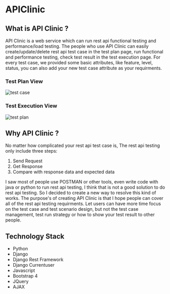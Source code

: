 # APIClinic

## What is API Clinic ?
API Clinic is a web service which can run rest api functional testing and performance/load testing.
The people who use API Clinic can easily create/update/delete rest api test case in the test plan page, run functional and performance testing, check test result in the test execution page. For every test case, we provided some basic attributes, like feature, level, status, you can also add your new test case attribute as your requirments. 

### Test Plan View
![test case](https://user-images.githubusercontent.com/4516800/78209514-3789e100-7475-11ea-9293-f1c4ef01c659.png)

### Test Execution View
![test plan](https://user-images.githubusercontent.com/4516800/78209637-93ed0080-7475-11ea-9a00-93d550f112a2.png)

## Why API Clinic ?
No matter how complicated your rest api test case is, The rest api testing only include three steps: 
1. Send Request
2. Get Response
3. Compare with response data and expected data

I saw most of people use POSTMAN or other tools, even write code with java or python to run rest api testing, I think that is not a good solution to do rest api testing. So I decided to create a new way to resolve this kind of works. The purpose's of creating API Clinic is that I hope people can cover all of the rest api testing requirments. Let users can have more time focus on the test case and test scenario design, but not the test case management, test run strategy or how to show your test result to other people.

## Technology Stack 
* Python
* Django
* Django Rest Framework
* Django Currentuser
* Javascript
* Bootstrap 4
* JQuery
* AJAX

